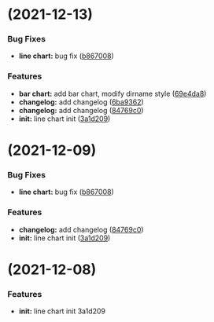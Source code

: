 #  (2021-12-13)


### Bug Fixes

* **line chart:** bug fix ([b867008](https://github.com/faker-web/lchart/commit/b8670080f14fb5c73b96b7a8161f91c38859ab95))


### Features

* **bar chart:** add bar chart, modify dirname style ([69e4da8](https://github.com/faker-web/lchart/commit/69e4da8d6c4c64bb31783a7e7b8299f252062c13))
* **changelog:** add changelog ([6ba9362](https://github.com/faker-web/lchart/commit/6ba93625e284967236fc656d46597b2ea382c212))
* **changelog:** add changelog ([84769c0](https://github.com/faker-web/lchart/commit/84769c08f70a087b428478c201a9161d6944ebe9))
* **init:** line chart init ([3a1d209](https://github.com/faker-web/lchart/commit/3a1d2099432e107754cacebf06745ee6cfc41572))



#  (2021-12-09)


### Bug Fixes

* **line chart:** bug fix ([b867008](https://github.com/faker-web/lchart/commit/b8670080f14fb5c73b96b7a8161f91c38859ab95))


### Features

* **changelog:** add changelog ([84769c0](https://github.com/faker-web/lchart/commit/84769c08f70a087b428478c201a9161d6944ebe9))
* **init:** line chart init ([3a1d209](https://github.com/faker-web/lchart/commit/3a1d2099432e107754cacebf06745ee6cfc41572))



#  (2021-12-08)


### Features

* **init:** line chart init 3a1d209







